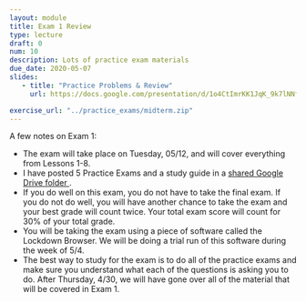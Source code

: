 ```yaml
---
layout: module
title: Exam 1 Review
type: lecture
draft: 0
num: 10
description: Lots of practice exam materials
due_date: 2020-05-07
slides: 
   - title: "Practice Problems & Review"
     url: https://docs.google.com/presentation/d/1o4CtImrKK1JqK_9k7lNNfW1YHY8xFQEKs54fb--hgiA/edit?usp=sharing

exercise_url: "../practice_exams/midterm.zip"
---
```


A few notes on Exam 1:
* The exam will take place on Tuesday, 05/12, and will cover everything from Lessons 1-8. 
* I have posted 5 Practice Exams and a study guide in a <a href="https://drive.google.com/open?id=1nVr1be9sXpVD0vrnFLxYi6MCSfUtcf31" target="_blank"> shared Google Drive folder <i class="fas fa-link"></i></a>. 
* If you do well on this exam, you do not have to take the final exam. If you do not do well, you will have another chance to take the exam and your best grade will count twice. Your total exam score will count for 30% of your total grade.
* You will be taking the exam using a piece of software called the Lockdown Browser. We will be doing a trial run of this software during the week of 5/4.
* The best way to study for the exam is to do all of the practice exams and make sure you understand what each of the questions is asking you to do. After Thursday, 4/30, we will have gone over all of the material that will be covered in Exam 1.
